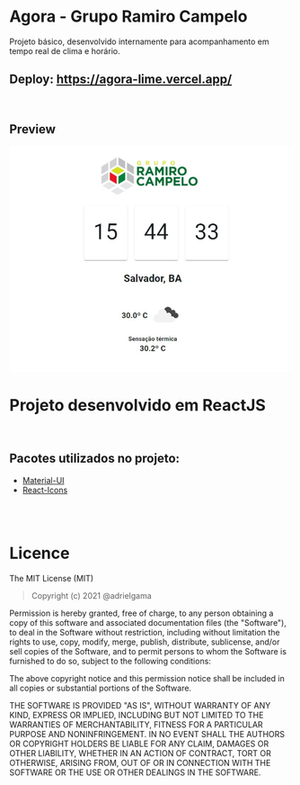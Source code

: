 # Agora - Grupo Ramiro Campelo

Projeto básico, desenvolvido internamente para acompanhamento em tempo real de clima e horário.

## Deploy: https://agora-lime.vercel.app/

</br>

## Preview

![Desktop Print Project](public/print.jpg)


# Projeto desenvolvido em ReactJS

</br>


## Pacotes utilizados no projeto:
- [Material-UI]
- [React-Icons]


<br/>
<br/>


# Licence

The MIT License (MIT)

> Copyright (c) 2021 @adrielgama

Permission is hereby granted, free of charge, to any person obtaining a copy of
this software and associated documentation files (the "Software"), to deal in
the Software without restriction, including without limitation the rights to
use, copy, modify, merge, publish, distribute, sublicense, and/or sell copies of
the Software, and to permit persons to whom the Software is furnished to do so,
subject to the following conditions:

The above copyright notice and this permission notice shall be included in all
copies or substantial portions of the Software.

THE SOFTWARE IS PROVIDED "AS IS", WITHOUT WARRANTY OF ANY KIND, EXPRESS OR
IMPLIED, INCLUDING BUT NOT LIMITED TO THE WARRANTIES OF MERCHANTABILITY, FITNESS
FOR A PARTICULAR PURPOSE AND NONINFRINGEMENT. IN NO EVENT SHALL THE AUTHORS OR
COPYRIGHT HOLDERS BE LIABLE FOR ANY CLAIM, DAMAGES OR OTHER LIABILITY, WHETHER
IN AN ACTION OF CONTRACT, TORT OR OTHERWISE, ARISING FROM, OUT OF OR IN
CONNECTION WITH THE SOFTWARE OR THE USE OR OTHER DEALINGS IN THE SOFTWARE.


 [Material-UI]: <https://material-ui.com/>
 [React-Icons]: <https://react-icons.github.io/react-icons/>
